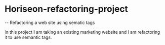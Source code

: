 # Horiseon-refactoring-project
--
Refactoring a web site using sematic tags

In this project I am taking an existing marketing website and I am refactoring it to use semantic tags.
